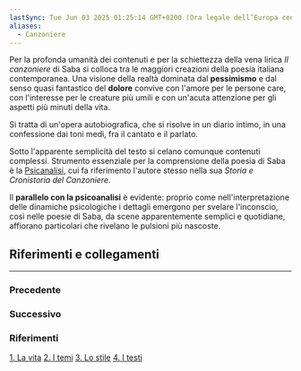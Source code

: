 ```yaml
---
lastSync: Tue Jun 03 2025 01:25:14 GMT+0200 (Ora legale dell’Europa centrale)
aliases:
  - Canzoniere
---
```

Per la profonda umanità dei contenuti e per la schiettezza della vena lirica *Il canzoniere* di Saba si colloca tra le maggiori creazioni della poesia italiana contemporanea. Una visione della realtà dominata dal **pessimismo** e dal senso quasi fantastico del **dolore** convive con l'amore per le persone care, con l'interesse per le creature più umili e con un'acuta attenzione per gli aspetti più minuti della vita.

Si tratta di un'opera autobiografica, che si risolve in un diario intimo, in una confessione dai toni medi, fra il cantato e il parlato.

Sotto l'apparente semplicità del testo si celano comunque contenuti complessi. Strumento essenziale per la comprensione della poesia di Saba è la [Psicanalisi](Psicanalisi.md), cui fa riferimento l'autore stesso nella sua *Storia e Cronistoria del Canzoniere*.

Il **parallelo con la psicoanalisi** è evidente: proprio come nell'interpretazione delle dinamiche psicologiche i dettagli emergono per svelare l'inconscio, così nelle poesie di Saba, da scene apparentemente semplici e quotidiane, affiorano particolari che rivelano le pulsioni più nascoste.


## Riferimenti e collegamenti
---
### Precedente


### Successivo


### Riferimenti
[1. La vita](Letteratura/Umberto%20Saba/1.%20La%20vita.md)
[2. I temi](2.%20I%20temi.md)
[3. Lo stile](3.%20Lo%20stile.md)
[4. I testi](Letteratura/Umberto%20Saba/L'opera%20-%20Il%20canzoniere/4.%20I%20testi.md)